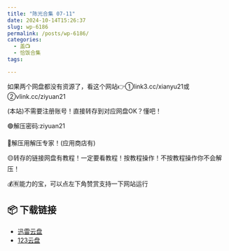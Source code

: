 ```yaml
---
title: "陈光合集 07-11"
date: 2024-10-14T15:26:37
slug: wp-6186
permalink: /posts/wp-6186/
categories:
  - 盖📺
  - 恰饭合集
tags:

---
```


如果两个网盘都没有资源了，看这个网站👉①link3.cc/xianyu21或②vlink.cc/ziyuan21

(本站)不需要注册账号！直接转存到对应网盘OK？懂吧！

🟢解压密码:ziyuan21

🔵解压用解压专家！(应用商店有)

🟡转存的链接网盘有教程！一定要看教程！按教程操作！不按教程操作你不会解压！

💰🈶能力的宝，可以点左下角赞赏支持一下网站运行

## 📦 下载链接
- [迅雷云盘](https://blziyuan21.com/pay-download/6186?key=d697c05ecb&down_id=0)
- [123云盘](https://blziyuan21.com/pay-download/6186?key=d697c05ecb&down_id=1)

